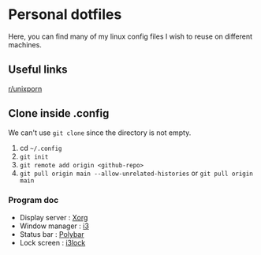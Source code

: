 # Personal dotfiles 
Here, you can find many of my linux config files I wish to reuse on different machines.

## Useful links
[r/unixporn](https://www.reddit.com/r/unixporn/comments/wc7b33/i3wm_my_functional_first_rice/)

## Clone inside .config
We can't use `git clone` since the directory is not empty.
1. cd `~/.config`
2. `git init`
3. `git remote add origin <github-repo>`
4. `git pull origin main --allow-unrelated-histories` or `git pull origin main`

### Program doc
+ Display server : [Xorg](https://wiki.archlinux.org/title/xorg)
+ Window manager : [i3](https://i3wm.org/)
+ Status bar : [Polybar](https://github.com/polybar/polybar)
+ Lock screen : [i3lock](https://github.com/i3/i3lock)



